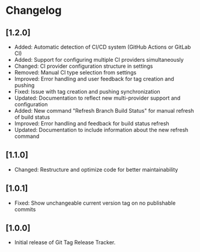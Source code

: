# Changelog

## [1.2.0]

- Added: Automatic detection of CI/CD system (GitHub Actions or GitLab CI)
- Added: Support for configuring multiple CI providers simultaneously
- Changed: CI provider configuration structure in settings
- Removed: Manual CI type selection from settings
- Improved: Error handling and user feedback for tag creation and pushing
- Fixed: Issue with tag creation and pushing synchronization
- Updated: Documentation to reflect new multi-provider support and configuration
- Added: New command "Refresh Branch Build Status" for manual refresh of build status
- Improved: Error handling and feedback for build status refresh
- Updated: Documentation to include information about the new refresh command

## [1.1.0]

- Changed: Restructure and optimize code for better maintainability

## [1.0.1]

- Fixed: Show unchangeable current version tag on no publishable commits

## [1.0.0]

- Initial release of Git Tag Release Tracker.

